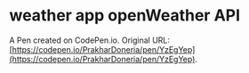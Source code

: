 # weather app  openWeather API

A Pen created on CodePen.io. Original URL: [https://codepen.io/PrakharDoneria/pen/YzEgYep](https://codepen.io/PrakharDoneria/pen/YzEgYep).


